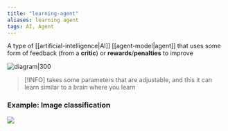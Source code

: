 ```yaml
---
title: "learning-agent"
aliases: learning agent
tags: AI, Agent
---
```


A type of [[artificial-intelligence|AI]] [[agent-model|agent]] that uses some form of feedback (from a **critic**) or **rewards**/**penalties** to improve

![diagram|300](https://i.imgur.com/O1MGHQL.png)

> [!INFO] takes some parameters that are adjustable, and this it can learn
> similar to a brain where you learn

### Example: Image classification
![](https://i.imgur.com/4vvrhXy.png)
